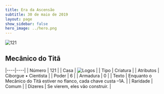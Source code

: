 ```yaml
---
title: Era da Ascensão
subtitle: 30 de maio de 2019
layout: page
show_sidebar: false
hero_image: ../hero.png
---
```


![121](https://cdn.keyforgegame.com/media/card_front/pt/435_121_7XJHXXJCCRVG_pt.png)

## Mecânico do Titã

|----|----|
| Número | 121 |
| Casa | ![Logos](https://archonarcana.com/images/thumb/c/ce/Logos.png/22px-Logos.png "Logos") |
| Tipo | Criatura |
| Atributos | Ciborgue • Cientista |
| Poder | 6 |
| Armadura | 0 |
| Texto | Enquanto o Mecânico do Titã estiver no flanco, cada chave custa –1A. |
| Raridade | Comum |
| Dizeres | Se vierem, eles vão construir. |
